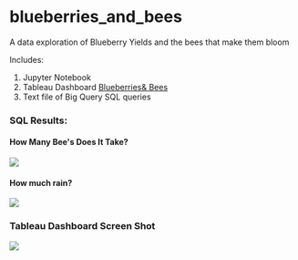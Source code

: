 # blueberries_and_bees
 A data exploration of Blueberry Yields and the bees that make them bloom

Includes:
1. Jupyter Notebook
2. Tableau Dashboard
[Blueberries& Bees](https://public.tableau.com/views/BlueberriesBees/BlueberryHarvest?:language=en-US&:display_count=n&:origin=viz_share_link)
3. Text file of Big Query SQL queries
### SQL Results:
#### How Many Bee's Does It Take?
![](https://github.com/slaing77/blueberries_and_bees/blob/main/docs/sql_query_2.png)
#### How much rain?
![](https://github.com/slaing77/blueberries_and_bees/blob/main/docs/sql_query_1.png)



### Tableau Dashboard Screen Shot
![](https://github.com/slaing77/blueberries_and_bees/blob/main/docs/blueberry_harvest.png)
